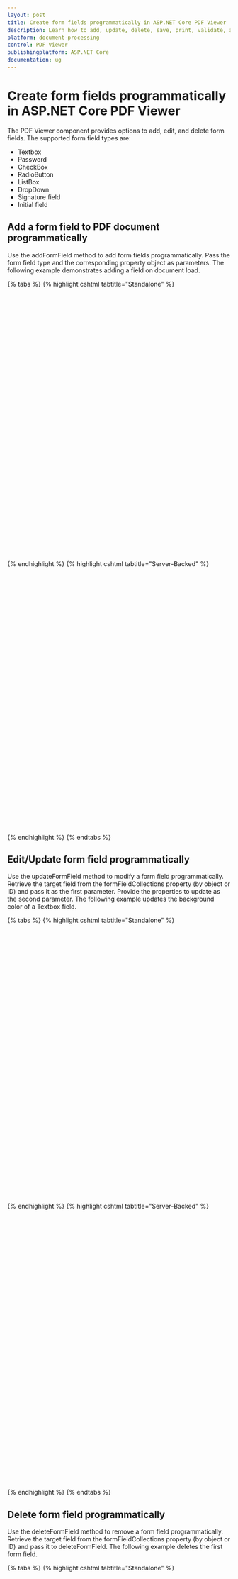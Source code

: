 ```yaml
---
layout: post
title: Create form fields programmatically in ASP.NET Core PDF Viewer | Syncfusion
description: Learn how to add, update, delete, save, print, validate, and import/export form fields in the Syncfusion ASP.NET Core PDF Viewer component.
platform: document-processing
control: PDF Viewer
publishingplatform: ASP.NET Core
documentation: ug
---
```


# Create form fields programmatically in ASP.NET Core PDF Viewer

The PDF Viewer component provides options to add, edit, and delete form fields. The supported form field types are:

- Textbox
- Password
- CheckBox
- RadioButton
- ListBox
- DropDown
- Signature field
- Initial field

## Add a form field to PDF document programmatically

Use the addFormField method to add form fields programmatically. Pass the form field type and the corresponding property object as parameters. The following example demonstrates adding a field on document load.

{% tabs %}
{% highlight cshtml tabtitle="Standalone" %}

<div style="width:100%;height:600px">
    <ejs-pdfviewer id="pdfviewer"
                   style="height:600px"
                   documentPath="https://cdn.syncfusion.com/content/pdf/form-designer.pdf"
                   documentLoad="documentLoaded">
    </ejs-pdfviewer>
</div>
<script>
    function documentLoaded() {
        var pdfviewer = document.getElementById('pdfviewer').ej2_instances[0];
        pdfviewer.formDesignerModule.addFormField("Textbox",
            {
                name: "Textbox",
                bounds: { X: 146, Y: 229, Width: 150, Height: 24 }
            });
    }
</script>
{% endhighlight %}
{% highlight cshtml tabtitle="Server-Backed" %}

<div style="width:100%;height:600px">
    <ejs-pdfviewer id="pdfviewer"
                   style="height:600px"
                   serviceUrl="/api/PdfViewer"
                   documentPath="https://cdn.syncfusion.com/content/pdf/form-designer.pdf"
                   documentLoad="documentLoaded">
    </ejs-pdfviewer>
</div>
<script>
    function documentLoaded() {
        var pdfviewer = document.getElementById('pdfviewer').ej2_instances[0];
        pdfviewer.formDesignerModule.addFormField("Textbox",
            {
                name: "Textbox",
                bounds: { X: 146, Y: 229, Width: 150, Height: 24 }
            });
    }
</script>
{% endhighlight %}
{% endtabs %}

## Edit/Update form field programmatically

Use the updateFormField method to modify a form field programmatically. Retrieve the target field from the formFieldCollections property (by object or ID) and pass it as the first parameter. Provide the properties to update as the second parameter. The following example updates the background color of a Textbox field.

{% tabs %}
{% highlight cshtml tabtitle="Standalone" %}

<div style="width:100%;height:600px">
    <ejs-pdfviewer id="pdfviewer"
                   style="height:600px"
                   documentPath="https://cdn.syncfusion.com/content/pdf/form-designer.pdf"
                   documentLoad="documentLoaded">
    </ejs-pdfviewer>
</div>
<script>
    function documentLoaded() {
        var pdfviewer = document.getElementById('pdfviewer').ej2_instances[0];
        pdfviewer.formDesignerModule.addFormField("Textbox",
            { name: "Textbox", bounds: { X: 146, Y: 229, Width: 150, Height: 24 } });
        pdfviewer.formDesignerModule.addFormField("Textbox",
            { name: "Textfield", bounds: { X: 300, Y: 229, Width: 150, Height: 24 } });
        pdfviewer.formDesignerModule.updateFormField(pdfviewer.formFieldCollections[0],
            { backgroundColor: 'red' });
    }
</script>

{% endhighlight %}
{% highlight cshtml tabtitle="Server-Backed" %}

<div style="width:100%;height:600px">
    <ejs-pdfviewer id="pdfviewer"
                   style="height:600px"
                   serviceUrl="/api/PdfViewer"
                   documentPath="https://cdn.syncfusion.com/content/pdf/form-designer.pdf"
                   documentLoad="documentLoaded">
    </ejs-pdfviewer>
</div>
<script>
    function documentLoaded() {
        var pdfviewer = document.getElementById('pdfviewer').ej2_instances[0];
        pdfviewer.formDesignerModule.addFormField("Textbox",
            { name: "Textbox", bounds: { X: 146, Y: 229, Width: 150, Height: 24 } });
        pdfviewer.formDesignerModule.addFormField("Textbox",
            { name: "Textfield", bounds: { X: 300, Y: 229, Width: 150, Height: 24 } });
        pdfviewer.formDesignerModule.updateFormField(pdfviewer.formFieldCollections[0],
            { backgroundColor: 'red' });
    }
</script>

{% endhighlight %}
{% endtabs %}

## Delete form field programmatically

Use the deleteFormField method to remove a form field programmatically. Retrieve the target field from the formFieldCollections property (by object or ID) and pass it to deleteFormField. The following example deletes the first form field.

{% tabs %}
{% highlight cshtml tabtitle="Standalone" %}

<div style="width:100%;height:600px">
    <ejs-pdfviewer id="pdfviewer"
                   style="height:600px"
                   documentPath="https://cdn.syncfusion.com/content/pdf/form-designer.pdf"
                   documentLoad="documentLoaded">
    </ejs-pdfviewer>
</div>
<script>
    function documentLoaded() {
        var pdfviewer = document.getElementById('pdfviewer').ej2_instances[0];
        pdfviewer.formDesignerModule.addFormField("Textbox",
            { name: "Textbox", bounds: { X: 146, Y: 229, Width: 150, Height: 24 } });
        pdfviewer.formDesignerModule.addFormField("Textbox",
            { name: "Textfield", bounds: { X: 300, Y: 229, Width: 150, Height: 24 } });
        pdfviewer.formDesignerModule.deleteFormField(pdfviewer.formFieldCollections[0] });
     }
</script>

{% endhighlight %}
{% highlight cshtml tabtitle="Server-Backed" %}

<div style="width:100%;height:600px">
    <ejs-pdfviewer id="pdfviewer"
                   style="height:600px"
                   serviceUrl="/api/PdfViewer"
                   documentPath="https://cdn.syncfusion.com/content/pdf/form-designer.pdf"
                   documentLoad="documentLoaded">
    </ejs-pdfviewer>
</div>
<script>
    function documentLoaded() {
        var pdfviewer = document.getElementById('pdfviewer').ej2_instances[0];
        pdfviewer.formDesignerModule.addFormField("Textbox",
            { name: "Textbox", bounds: { X: 146, Y: 229, Width: 150, Height: 24 } });
        pdfviewer.formDesignerModule.addFormField("Textbox",
            { name: "Textfield", bounds: { X: 300, Y: 229, Width: 150, Height: 24 } });
        pdfviewer.formDesignerModule.deleteFormField(pdfviewer.formFieldCollections[0] });
     }
</script>

{% endhighlight %}
{% endtabs %}

## Save form fields

Selecting the Download icon on the toolbar saves the form fields in the exported PDF without modifying the original document. See the following GIF for reference.

![Save form fields from the PDF Viewer](../images/saveformfield.gif)

You can invoke the download action using the following code snippet.

{% tabs %}
{% highlight cshtml tabtitle="Standalone" %}
<div style="width:100%;height:600px">
    <ejs-pdfviewer id="pdfviewer"
                   style="height:600px"
                   documentPath="https://cdn.syncfusion.com/content/pdf/form-designer.pdf"
                   enableDownload="true"
                   documentLoad="documentLoaded">
    </ejs-pdfviewer>
</div>
<script>
    function documentLoaded() {
        var pdfViewer = document.getElementById('pdfviewer').ej2_instances[0];
        pdfViewer.download();
    }
</script>
{% endhighlight %}
{% highlight cshtml tabtitle="Server-Backed" %}

<div style="width:100%;height:600px">
    <ejs-pdfviewer id="pdfviewer"
                   style="height:600px"
                   serviceUrl="/api/PdfViewer"
                   documentPath="https://cdn.syncfusion.com/content/pdf/form-designer.pdf"
                   enableDownload="true"
                   documentLoad="documentLoaded">
    </ejs-pdfviewer>
</div>
<script>
    function documentLoaded() {
        var pdfViewer = document.getElementById('pdfviewer').ej2_instances[0];
        pdfViewer.download();
    }
</script>

{% endhighlight %}
{% endtabs %}

## Print form fields

Selecting the Print icon on the toolbar prints the PDF with the added form fields. This action does not modify the original document. See the following GIF for reference.

![Print the PDF with form fields](../images/printformfield.gif)

You can invoke the print action using the following code snippet:

{% tabs %}
{% highlight cshtml tabtitle="Standalone" %}

<div style="width:100%;height:600px">
    <ejs-pdfviewer id="pdfviewer"
                   style="height:600px"
                   documentPath="https://cdn.syncfusion.com/content/pdf/form-designer.pdf"
                   enablePrint="true"
                   documentLoad="print">
    </ejs-pdfviewer>
</div>
<script>
    function print() {
        var pdfViewer = document.getElementById('pdfviewer').ej2_instances[0];
        pdfViewer.print.print();
    }
</script>

{% endhighlight %}
{% highlight cshtml tabtitle="Server-Backed" %}

<div style="width:100%;height:600px">
    <ejs-pdfviewer id="pdfviewer"
                   style="height:600px"
                   serviceUrl="/api/PdfViewer"
                   documentPath="https://cdn.syncfusion.com/content/pdf/form-designer.pdf"
                   enablePrint="true"
                   documentLoad="print">
    </ejs-pdfviewer>
</div>
<script>
    function print() {
        var pdfViewer = document.getElementById('pdfviewer').ej2_instances[0];
        pdfViewer.print.print();
    }
</script>

{% endhighlight %}
{% endtabs %}

## Open an existing PDF document

Open a PDF that already contains form fields by clicking the Open icon on the toolbar. See the following GIF for reference.

![Open a PDF with existing form fields](../images/openexistingpdf.gif)

## Validate form fields

Form fields are validated when `enableFormFieldsValidation` is set to true and the validateFormFields event is handled. The event triggers during download or print if required fields are not filled. The non-filled fields are available in the `nonFillableFields` property of the event arguments.

Add the following code to validate form fields:

{% tabs %}
{% highlight cshtml tabtitle="Standalone" %}

<div style="width:100%;height:600px">
    <ejs-pdfviewer id="pdfviewer"
                   style="height:600px"
                   documentPath="https://cdn.syncfusion.com/content/pdf/form-designer.pdf"
                   EnableFormFieldsValidation=true
                   ValidateFormFields="validateFormFields">
    </ejs-pdfviewer>
</div>
<script>
    function validateFormFields(args) {
        var nonfilledFormFields = args.nonFillableFields;
    }
</script>

{% endhighlight %}
{% highlight cshtml tabtitle="Server-Backed" %}

<div style="width:100%;height:600px">
    <ejs-pdfviewer id="pdfviewer"
                   style="height:600px"
                   serviceUrl="/api/PdfViewer"
                   documentPath="https://cdn.syncfusion.com/content/pdf/form-designer.pdf"
                   EnableFormFieldsValidation=true
                   ValidateFormFields="validateFormFields">
    </ejs-pdfviewer>
</div>
<script>
    function validateFormFields(args) {
        var nonfilledFormFields = args.nonFillableFields;
    }
</script>

{% endhighlight %}
{% endtabs %}

## Export and import form fields

The PDF Viewer component supports exporting and importing form field data using the `importFormFields`, `exportFormFields`, and `exportFormFieldsAsObject` methods in the following formats:

- FDF
- XFDF
- JSON

### Export and import as FDF

Using the `exportFormFields` method, the form field data can be exported in the specified data format. This method accepts two parameters:

- The first parameter is the destination path for the exported data. If the path is not specified, a location is requested during export.
- The second parameter specifies the format type for the form data.

The following code exports and imports form field data as FDF.

```html

<button id="exportFdf" onclick="exportFdf()">Export FDF</button>
<button id="importFdf" onclick="importFdf()">Import FDF</button>

<div style="width:100%;height:600px">
    <ejs-pdfviewer id="pdfviewer"
                   style="height:600px"
                   serviceUrl="/api/PdfViewer"
                   documentPath="https://cdn.syncfusion.com/content/pdf/form-designer.pdf">
    </ejs-pdfviewer>
</div>

<script>
    // Event triggers on Export FDF button click.
    function exportFdf() {
        var viewer = document.getElementById('pdfviewer').ej2_instances[0];
        // Data must be the desired path for the exported document.
        viewer.exportFormFields('Data', FormFieldDataFormat.Fdf);
    }

    // Event triggers on Import FDF button click.
    function importFdf() {
        var viewer = document.getElementById('pdfviewer').ej2_instances[0];
        // The file for importing the form fields should be placed in the desired location, and the path should be provided correctly.
        viewer.importFormFields('File', FormFieldDataFormat.Fdf);
    }
</script>

```

### Export and import as XFDF

The following code exports and imports form field data as XFDF.

```html

<button id="exportXfdf" onclick="exportXfdf()">Export XFDF</button>
<button id="importXfdf" onclick="importXfdf()">Import XFDF</button>

<div style="width:100%;height:600px">
    <ejs-pdfviewer id="pdfviewer"
                   style="height:600px"
                   serviceUrl="/api/PdfViewer"
                   documentPath="https://cdn.syncfusion.com/content/pdf/form-designer.pdf">
    </ejs-pdfviewer>
</div>

<script>
    // Event triggers on Export XFDF button click.
    function exportXfdf() {
        var viewer = document.getElementById('pdfviewer').ej2_instances[0];
        // Data must be the desired path for the exported document.
        viewer.exportFormFields('Data', FormFieldDataFormat.Xfdf);
    }

    // Event triggers on Import XFDF button click.
    function importXfdf() {
        var viewer = document.getElementById('pdfviewer').ej2_instances[0];
        // The file for importing the form fields should be placed in the desired location, and the path should be provided correctly.
        viewer.importFormFields('File', FormFieldDataFormat.Xfdf);
    }
</script>

```

### Export and import as JSON

The following code exports and imports form field data as JSON.

```html

<button id="exportJson" onclick="exportJson()">Export JSON</button>
<button id="importJson" onclick="importJson()">Import JSON</button>

<div style="width:100%;height:600px">
    <ejs-pdfviewer id="pdfviewer"
                   style="height:600px"
                   serviceUrl="/api/PdfViewer"
                   documentPath="https://cdn.syncfusion.com/content/pdf/form-designer.pdf">
    </ejs-pdfviewer>
</div>

<script>
    // Event triggers on Export JSON button click.
    function exportJson() {
        var viewer = document.getElementById('pdfviewer').ej2_instances[0];
        // Data must be the desired path for the exported document.
        viewer.exportFormFields('Data', FormFieldDataFormat.Json);
    }

    // Event triggers on Import JSON button click.
    function importJson() {
        var viewer = document.getElementById('pdfviewer').ej2_instances[0];
        // The file for importing the form fields should be placed in the desired location, and the path should be provided correctly.
        viewer.importFormFields('File', FormFieldDataFormat.Json);
    }
</script>

```

### Export and import as Object

The PDF Viewer component supports exporting the form field data as an object and importing that data back into the current PDF document.

The following example shows how to export the form field data as an object and import the form field data from that object into the current PDF document via a button click.

```html

<button id="exportDataAsObject" onclick="exportDataAsObject()">Export Object</button>
<button id="importData" onclick="importData()">Import Data</button>

<div style="width:100%;height:600px">
    <ejs-pdfviewer id="pdfviewer"
                   style="height:600px"
                   serviceUrl="/api/PdfViewer"
                   documentPath="https://cdn.syncfusion.com/content/pdf/form-designer.pdf">
    </ejs-pdfviewer>
</div>

<script>
    var exportedData;

    // Event triggers on Export Object button click.
    function exportDataAsObject() {
        var viewer = document.getElementById('pdfviewer').ej2_instances[0];

        // Export the form field data to an FDF object.
        viewer.exportFormFieldsAsObject(FormFieldDataFormat.Fdf).then(value => {
            exportedData = value;
        })

        //// Export the form field data to an XFDF object.
        //viewer.exportFormFieldsAsObject(FormFieldDataFormat.Xfdf).then(value => {
        //    exportedData = value;
        //})

        //// Export the form field data to an JSON object.
        //viewer.exportFormFieldsAsObject(FormFieldDataFormat.Json).then(value => {
        //    exportedData = value;
        //})
    }

    // Event triggers on Import Data button click.
    function importData() {
        var viewer = document.getElementById('pdfviewer').ej2_instances[0];

        // Import the form field data from the FDF object into the current PDF document.
        viewer.importFormFields(exportedData, FormFieldDataFormat.Fdf);

        //// Import the form field data from the XFDF object into the current PDF document.
        //viewer.importFormFields (exportedData, FormFieldDataFormat.Xfdf);

        //// Import the form field data from the FDF object into the current PDF document.
        //viewer.importFormFields (exportedData, FormFieldDataFormat.Json);
    }
</script>

```

## Form field properties

Form field properties allow customization and interaction with fields embedded in PDF documents. The following sections outline the supported field types and their configurable settings.

- Textbox
- Password
- CheckBox
- RadioButton
- ListBox
- DropDown
- Signature field
- Initial field

### Signature and initial fields settings

Use the `updateFormField` method to modify form fields programmatically.

The following code example explains how to update the signature field properties on a button click.

{% tabs %}
{% highlight cshtml tabtitle="Standalone" %}

<button id="updateProperties" onclick="updateProperties()">Update Properties</button>

<div style="width:100%;height:600px">
    <ejs-pdfviewer id="pdfviewer"
                   style="height:600px"
                   documentPath="https://cdn.syncfusion.com/content/pdf/pdf-succinctly.pdf">
    </ejs-pdfviewer>
</div>

<script>

    // Event triggers on Update Properties button click.
    function updateProperties() {
        var viewer = document.getElementById('pdfviewer').ej2_instances[0];
        var formField = viewer.retrieveFormFields();
        viewer.formDesignerModule.updateFormField(formField[0], {
            name: 'Signature',
            isReadOnly: true,
            visibility: 'visible',
            isRequired: false,
            isPrint: true,
            tooltip: 'Signature',
            thickness: 4
        });
    }
</script>

{% endhighlight %}
{% highlight cshtml tabtitle="Server-Backed" %}

<button id="updateProperties" onclick="updateProperties()">Update Properties</button>

<div style="width:100%;height:600px">
    <ejs-pdfviewer id="pdfviewer"
                   style="height:600px"
                   serviceUrl="/api/PdfViewer"
                   documentPath="https://cdn.syncfusion.com/content/pdf/pdf-succinctly.pdf">
    </ejs-pdfviewer>
</div>

<script>

    // Event triggers on Update Properties button click.
    function updateProperties() {
        var viewer = document.getElementById('pdfviewer').ej2_instances[0];
        var formField = viewer.retrieveFormFields();
        viewer.formDesignerModule.updateFormField(formField[0], {
            name: 'Signature',
            isReadOnly: true,
            visibility: 'visible',
            isRequired: false,
            isPrint: true,
            tooltip: 'Signature',
            thickness: 4
        });
    }
</script>

{% endhighlight %}
{% endtabs %}

The following code shows how to configure default properties for a signature field added from the Form Designer toolbar.

{% tabs %}
{% highlight cshtml tabtitle="Standalone" %}

<div style="width:100%;height:600px">
    <ejs-pdfviewer id="pdfviewer"
                   style="height:600px"
                   serviceUrl="/api/PdfViewer"
                   documentPath="https://cdn.syncfusion.com/content/pdf/pdf-succinctly.pdf"
                   documentLoad="onload"
                   >
    </ejs-pdfviewer>
</div>

<script type="text/javascript">

    window.onload = function () {
        var viewer = document.getElementById('pdfviewer').ej2_instances[0];
        viewer.signatureFieldSettings = {
            // Set the name of the form field element.
            name: 'Signature',
            // Specify whether the signature field is in read-only or read-write mode.
            isReadOnly: false,
            // Set the visibility of the form field.
            visibility: 'visible',
            // Specify whether the field is mandatory or not.
            isRequired: false,
            // Specify whether to print the signature field.
            isPrint: true,
            // Set the text to be displayed as a tooltip.
            tooltip: 'Signature',
            // Set the thickness of the signature field. To hide the borders, set the value to 0 (zero).
            thickness: 4,
            // Specify the properties of the signature indicator in the signature field.
            signatureIndicatorSettings: {
                opacity: 1,
                backgroundColor: '#daeaf7ff',
                height: 50,
                fontSize: 15,
                text: 'Signature Field',
                color: 'white'
            }
        }
    }

</script>

{% endhighlight %}
{% highlight cshtml tabtitle="Server-Backed" %}

<div style="width:100%;height:600px">
    <ejs-pdfviewer id="pdfviewer"
                   style="height:600px"
                   serviceUrl="/api/PdfViewer"
                   documentPath="https://cdn.syncfusion.com/content/pdf/pdf-succinctly.pdf"
                   documentLoad="onload"
                   >
    </ejs-pdfviewer>
</div>
<script type="text/javascript">

    window.onload = function () {
        var viewer = document.getElementById('pdfviewer').ej2_instances[0];
        viewer.signatureFieldSettings = {
            // Set the name of the form field element.
            name: 'Signature',
            // Specify whether the signature field is in read-only or read-write mode.
            isReadOnly: false,
            // Set the visibility of the form field.
            visibility: 'visible',
            // Specify whether the field is mandatory or not.
            isRequired: false,
            // Specify whether to print the signature field.
            isPrint: true,
            // Set the text to be displayed as a tooltip.
            tooltip: 'Signature',
            // Set the thickness of the signature field. To hide the borders, set the value to 0 (zero).
            thickness: 4,
            // Specify the properties of the signature indicator in the signature field.
            signatureIndicatorSettings: {
                opacity: 1,
                backgroundColor: '#daeaf7ff',
                height: 50,
                fontSize: 15,
                text: 'Signature Field',
                color: 'white'
            }
        }
    }

</script>

{% endhighlight %}
{% endtabs %}

![Signature field settings in the PDF Viewer](../images/signature_field.png)

The following code shows how to configure default properties for an initial field added from the Form Designer toolbar.

<script type="text/javascript">

window.onload = function () {
    var viewer = document.getElementById('pdfviewer').ej2_instances[0];
    viewer.initialFieldSettings  = {
        // Set the name of the form field element.
        name: 'Initial',
        // Specify whether the initial field is in read-only or read-write mode.
        isReadOnly: false,
        // Set the visibility of the form field.
        visibility: 'visible',
        // Specify whether the field is mandatory or not.
        isRequired: false,
        // Specify whether to print the initial field.
        isPrint: true,
        // Set the text to be displayed as tooltip.
        tooltip: 'Initial',
        // Set the thickness of the initial field. To hide the borders, set the value to 0 (zero).
        thickness: 4,
        // Specify the properties of the initial indicator in the initial field.
        initialIndicatorSettings: {
        opacity: 1,
        backgroundColor: '#daeaf7ff',
        height: 50,
        fontSize: 15,
        text: 'Initial Field',
        color: 'white'
        },
    }
}

</script>

![Initial field settings in the PDF Viewer](../images/initialfield.png)

### Textbox field settings

Use the `updateFormField` method to modify form fields programmatically.

The following example updates Textbox field properties on a button click.

{% tabs %}
{% highlight cshtml tabtitle="Standalone" %}

<button id="updateProperties" onclick="updateProperties()">Update Properties</button>

<div style="width:100%;height:600px">
    <ejs-pdfviewer id="pdfviewer"
                   style="height:600px"
                   documentPath="https://cdn.syncfusion.com/content/pdf/pdf-succinctly.pdf">
    </ejs-pdfviewer>
</div>

<script>

    // Event triggers on Update Properties button click.
    function updateProperties() {
        var viewer = document.getElementById('pdfviewer').ej2_instances[0];
        var formField = viewer.retrieveFormFields();
        viewer.formDesignerModule.updateFormField(formField[0], {
            name: 'Textbox',
            isReadOnly: false,
            visibility: 'visible',
            isRequired: false,
            isPrint: true,
            tooltip: 'Textbox',
            thickness: 4,
            value:'Textbox',
            fontFamily: 'Courier',
            fontSize: 10,
            fontStyle: 'None',
            color: 'black',
            borderColor: 'black',
            backgroundColor: '#daeaf7ff',
            alignment: 'Left',
            maxLength: 0,
            isMultiline: false,
            bounds: { X: 146, Y: 229, Width: 150, Height: 24 }
        });
    }
</script>

{% endhighlight %}
{% highlight cshtml tabtitle="Server-Backed" %}

<button id="updateProperties" onclick="updateProperties()">Update Properties</button>

<div style="width:100%;height:600px">
    <ejs-pdfviewer id="pdfviewer"
                   style="height:600px"
                   documentPath="https://cdn.syncfusion.com/content/pdf/pdf-succinctly.pdf">
    </ejs-pdfviewer>
</div>

<script>

    // Event triggers on Update Properties button click.
    function updateProperties() {
        var viewer = document.getElementById('pdfviewer').ej2_instances[0];
        var formField = viewer.retrieveFormFields();
        viewer.formDesignerModule.updateFormField(formField[0], {
            name: 'Textbox',
            isReadOnly: false,
            visibility: 'visible',
            isRequired: false,
            isPrint: true,
            tooltip: 'Textbox',
            thickness: 4,
            value:'Textbox',
            fontFamily: 'Courier',
            fontSize: 10,
            fontStyle: 'None',
            color: 'black',
            borderColor: 'black',
            backgroundColor: '#daeaf7ff',
            alignment: 'Left',
            maxLength: 0,
            isMultiline: false,
            bounds: { X: 146, Y: 229, Width: 150, Height: 24 }
        });
    }
</script>

{% endhighlight %}
{% endtabs %}

The following code shows how to configure default properties for a Textbox field added from the Form Designer toolbar.

{% tabs %}
{% highlight cshtml tabtitle="Standalone" %}

<div style="width:100%;height:600px">
    <ejs-pdfviewer id="pdfviewer"
                   style="height:600px"
                   documentPath="https://cdn.syncfusion.com/content/pdf/pdf-succinctly.pdf"
                   documentLoad="onload">
    </ejs-pdfviewer>
</div>

<script type="text/javascript">

    window.onload = function () {
        var viewer = document.getElementById('pdfviewer').ej2_instances[0];
        viewer.textFieldSettings = {
            // Set the name of the form field element.
            name: 'Textbox',
            // Specify whether the Textbox field is in read-only or read-write mode.
            isReadOnly: false,
            // Set the visibility of the form field.
            visibility: 'visible',
            // Specify whether the field is mandatory or not.
            isRequired: false,
            // Specify whether to print the Textbox field.
            isPrint: true,
            // Set the text to be displayed as a tooltip.
            tooltip: 'Textbox',
            // Set the thickness of the Textbox field. To hide the borders, set the value to 0 (zero).
            thickness: 4,
            // Set the value of the form field element.
            value:'Textbox',
            // Set the font family of the textbox field.
            fontFamily: 'Courier',
            // Set the font size of the textbox field.
            fontSize: 10,
            // Specify the font style
            fontStyle: 'None',
            // Set the font color of the textbox field.
            color: 'black',
            // Set the border color of the textbox field.
            borderColor: 'black',
            // Set the background color of the textbox field.
            backgroundColor: '#daeaf7ff',
            // Set the alignment of the text.
            alignment: 'Left',
            // Set the maximum character length.
            maxLength: 0,
            // Allows multiline input in the text field. FALSE, by default.
            isMultiline: false
        }
    }

</script>

{% endhighlight %}
{% highlight cshtml tabtitle="Server-Backed" %}

<div style="width:100%;height:600px">
    <ejs-pdfviewer id="pdfviewer"
                   style="height:600px"
                   serviceUrl="/api/PdfViewer"
                   documentPath="https://cdn.syncfusion.com/content/pdf/pdf-succinctly.pdf"
                   documentLoad="onload">
    </ejs-pdfviewer>
</div>

<script type="text/javascript">

    window.onload = function () {
        var viewer = document.getElementById('pdfviewer').ej2_instances[0];
        viewer.textFieldSettings = {
            // Set the name of the form field element.
            name: 'Textbox',
            // Specify whether the Textbox field is in read-only or read-write mode.
            isReadOnly: false,
            // Set the visibility of the form field.
            visibility: 'visible',
            // Specify whether the field is mandatory or not.
            isRequired: false,
            // Specify whether to print the Textbox field.
            isPrint: true,
            // Set the text to be displayed as a tooltip.
            tooltip: 'Textbox',
            // Set the thickness of the Textbox field. To hide the borders, set the value to 0 (zero).
            thickness: 4,
            // Set the value of the form field element.
            value:'Textbox',
            // Set the font family of the textbox field.
            fontFamily: 'Courier',
            // Set the font size of the textbox field.
            fontSize: 10,
            // Specify the font style
            fontStyle: 'None',
            // Set the font color of the textbox field.
            color: 'black',
            // Set the border color of the textbox field.
            borderColor: 'black',
            // Set the background color of the textbox field.
            backgroundColor: '#daeaf7ff',
            // Set the alignment of the text.
            alignment: 'Left',
            // Set the maximum character length.
            maxLength: 0,
            // Allows multiline input in the text field. FALSE, by default.
            isMultiline: false
        }
    }

</script>

{% endhighlight %}
{% endtabs %}

![Textbox field settings in the PDF Viewer](../images/Textbox.png)

### Password field settings

Use the `updateFormField` method to modify form fields programmatically.

The following example updates Password field properties on a button click.

{% tabs %}
{% highlight cshtml tabtitle="Standalone" %}

<button id="updateProperties" onclick="updateProperties()">Update Properties</button>

<div style="width:100%;height:600px">
    <ejs-pdfviewer id="pdfviewer"
                   style="height:600px"
                   documentPath="https://cdn.syncfusion.com/content/pdf/pdf-succinctly.pdf">
    </ejs-pdfviewer>
</div>

<script>

    // Event triggers on Update Properties button click.
    function updateProperties() {
        var viewer = document.getElementById('pdfviewer').ej2_instances[0];
        var formField = viewer.retrieveFormFields();
        viewer.formDesignerModule.updateFormField(formField[0], {
            name: 'Password',
            isReadOnly: false,
            visibility: 'visible',
            isRequired: false,
            isPrint: true,
            tooltip: 'Password',
            thickness: 4,
            value:'Password',
            fontFamily: 'Courier',
            fontSize: 10,
            fontStyle: 'None',
            color: 'black',
            borderColor: 'black',
            backgroundColor:'#daeaf7ff',
            alignment: 'Left',
            maxLength: 0,
            bounds: { X: 148, Y: 229, Width: 150, Height: 24 }
        });
    }
</script>

{% endhighlight %}
{% highlight cshtml tabtitle="Server-Backed" %}

<button id="updateProperties" onclick="updateProperties()">Update Properties</button>

<div style="width:100%;height:600px">
    <ejs-pdfviewer id="pdfviewer"
                   style="height:600px"
                   serviceUrl="/api/PdfViewer"
                   documentPath="https://cdn.syncfusion.com/content/pdf/pdf-succinctly.pdf">
    </ejs-pdfviewer>
</div>

<script>

    // Event triggers on Update Properties button click.
    function updateProperties() {
        var viewer = document.getElementById('pdfviewer').ej2_instances[0];
        var formField = viewer.retrieveFormFields();
        viewer.formDesignerModule.updateFormField(formField[0], {
            name: 'Password',
            isReadOnly: false,
            visibility: 'visible',
            isRequired: false,
            isPrint: true,
            tooltip: 'Password',
            thickness: 4,
            value:'Password',
            fontFamily: 'Courier',
            fontSize: 10,
            fontStyle: 'None',
            color: 'black',
            borderColor: 'black',
            backgroundColor:'#daeaf7ff',
            alignment: 'Left',
            maxLength: 0,
            bounds: { X: 148, Y: 229, Width: 150, Height: 24 }
        });
    }
</script>

{% endhighlight %}
{% endtabs %}

The following code shows how to configure default properties for a Password field added from the Form Designer toolbar.

{% tabs %}
{% highlight cshtml tabtitle="Standalone" %}

<div style="width:100%;height:600px">
    <ejs-pdfviewer id="pdfviewer"
                   style="height:600px"
                   documentPath="https://cdn.syncfusion.com/content/pdf/pdf-succinctly.pdf"
                   documentLoad="onload">
    </ejs-pdfviewer>
</div>

<script type="text/javascript">

    window.onload = function () {
        var viewer = document.getElementById('pdfviewer').ej2_instances[0];
            viewer.passwordFieldSettings = {
            // Set the name of the form field element.
            name: 'Password',
            // Specify whether the Password field is in read-only or read-write mode.
            isReadOnly: false,
            // Set the visibility of the form field.
            visibility: 'visible',
            // Specify whether the field is mandatory or not.
            isRequired: false,
            // Specify whether to print the Password field.
            isPrint: true,
            // Set the text to be displayed as a tooltip.
            tooltip: 'Password',
            // Set the thickness of the Password field. To hide the borders, set the value to 0 (zero).
            thickness: 4,
            // Set the value of the form field element.
            value:'Password',
            // Set the font family of the Password field.
            fontFamily: 'Courier',
            // Set the font size of the Password field.
            fontSize: 10,
            // Specify the font style
            fontStyle: 'None',
            // Set the font color of the Password field.
            color: 'black',
            // Set the border color of the Password field.
            borderColor: 'black',
            // Set the background color of the Password field.
            backgroundColor: '#daeaf7ff',
            // Set the alignment of the text.
            alignment: 'Left',
            // Set the maximum character length.
            maxLength: 0,
        }
    }

</script>

{% endhighlight %}
{% highlight cshtml tabtitle="Server-Backed" %}

<div style="width:100%;height:600px">
    <ejs-pdfviewer id="pdfviewer"
                   style="height:600px"
                   serviceUrl="/api/PdfViewer"
                   documentPath="https://cdn.syncfusion.com/content/pdf/pdf-succinctly.pdf"
                   documentLoad="onload">
    </ejs-pdfviewer>
</div>

<script type="text/javascript">

    window.onload = function () {
        var viewer = document.getElementById('pdfviewer').ej2_instances[0];
            viewer.passwordFieldSettings = {
            // Set the name of the form field element.
            name: 'Password',
            // Specify whether the Password field is in read-only or read-write mode.
            isReadOnly: false,
            // Set the visibility of the form field.
            visibility: 'visible',
            // Specify whether the field is mandatory or not.
            isRequired: false,
            // Specify whether to print the Password field.
            isPrint: true,
            // Set the text to be displayed as a tooltip.
            tooltip: 'Password',
            // Set the thickness of the Password field. To hide the borders, set the value to 0 (zero).
            thickness: 4,
            // Set the value of the form field element.
            value:'Password',
            // Set the font family of the Password field.
            fontFamily: 'Courier',
            // Set the font size of the Password field.
            fontSize: 10,
            // Specify the font style
            fontStyle: 'None',
            // Set the font color of the Password field.
            color: 'black',
            // Set the border color of the Password field.
            borderColor: 'black',
            // Set the background color of the Password field.
            backgroundColor: '#daeaf7ff',
            // Set the alignment of the text.
            alignment: 'Left',
            // Set the maximum character length.
            maxLength: 0,
        }
    }

</script>

{% endhighlight %}
{% endtabs %}

![Password field settings in the PDF Viewer](../images/Password.png)

### CheckBox field settings

Use the `updateFormField` method to modify form fields programmatically.

The following example updates CheckBox field properties on a button click.

{% tabs %}
{% highlight cshtml tabtitle="Standalone" %}

<button id="updateProperties" onclick="updateProperties()">Update Properties</button>

<div style="width:100%;height:600px">
    <ejs-pdfviewer id="pdfviewer"
                   style="height:600px"
                   documentPath="https://cdn.syncfusion.com/content/pdf/pdf-succinctly.pdf">
    </ejs-pdfviewer>
</div>

<script>
    // Event triggers on Update Properties button click.
    function updateProperties() {
        var viewer = document.getElementById('pdfviewer').ej2_instances[0];
        var formField = viewer.retrieveFormFields();
        viewer.formDesignerModule.updateFormField(formField[0], {
            name: 'CheckBox',
            isReadOnly: true,
            visibility: 'visible',
            isRequired: false,
            isPrint: true,
            tooltip: 'CheckBox',
            thickness: 4,
            isChecked: true,
            backgroundColor: '#daeaf7ff',
            borderColor: 'black',
            value: 'CheckBox'
        });
    }
</script>

{% endhighlight %}
{% highlight cshtml tabtitle="Server-Backed" %}

<button id="updateProperties" onclick="updateProperties()">Update Properties</button>

<div style="width:100%;height:600px">
    <ejs-pdfviewer id="pdfviewer"
                   style="height:600px"
                   serviceUrl="/api/PdfViewer"
                   documentPath="https://cdn.syncfusion.com/content/pdf/pdf-succinctly.pdf">
    </ejs-pdfviewer>
</div>

<script>
    // Event triggers on Update Properties button click.
    function updateProperties() {
        var viewer = document.getElementById('pdfviewer').ej2_instances[0];
        var formField = viewer.retrieveFormFields();
        viewer.formDesignerModule.updateFormField(formField[0], {
            name: 'CheckBox',
            isReadOnly: true,
            visibility: 'visible',
            isRequired: false,
            isPrint: true,
            tooltip: 'CheckBox',
            thickness: 4,
            isChecked: true,
            backgroundColor: '#daeaf7ff',
            borderColor: 'black',
            value: 'CheckBox'
        });
    }
</script>

{% endhighlight %}
{% endtabs %}

The following code shows how to configure default properties for a CheckBox field added from the Form Designer toolbar.

{% tabs %}
{% highlight cshtml tabtitle="Standalone" %}

<div style="width:100%;height:600px">
    <ejs-pdfviewer id="pdfviewer"
                   style="height:600px"
                   documentPath="https://cdn.syncfusion.com/content/pdf/pdf-succinctly.pdf"
                   documentLoad="onload">
    </ejs-pdfviewer>
</div>

<script type="text/javascript">

    window.onload = function () {
        var viewer = document.getElementById('pdfviewer').ej2_instances[0];
        viewer.checkBoxFieldSettings = {
            // Set the name of the form field element.
            name: 'CheckBox',
            // Specify whether the CheckBox field is in read-only or read-write mode.
            isReadOnly: false,
            // Set the visibility of the form field.
            visibility: 'visible',
            // Specify whether the field is mandatory or not.
            isRequired: false,
            // Specify whether to print the CheckBox field.
            isPrint: true,
            // Set the text to be displayed as a tooltip.
            tooltip: 'CheckBox',
            // Set the thickness of the CheckBox field. To hide the borders, set the value to 0 (zero).
            thickness: 4,
            // Specifies whether the check box is in checked state or not.
            isChecked: true,
            // Set the background color of the check box in hexadecimal string format.
            backgroundColor: '#daeaf7ff',
            // Set the border color of the check box field.
            borderColor: 'black'
            // Set the value of the form field element.
            value: 'CheckBox'
        }
    }

</script>

{% endhighlight %}
{% highlight cshtml tabtitle="Server-Backed" %}

<div style="width:100%;height:600px">
    <ejs-pdfviewer id="pdfviewer"
                   style="height:600px"
                   serviceUrl="/api/PdfViewer"
                   documentPath="https://cdn.syncfusion.com/content/pdf/pdf-succinctly.pdf"
                   documentLoad="onload">
    </ejs-pdfviewer>
</div>

<script type="text/javascript">

    window.onload = function () {
        var viewer = document.getElementById('pdfviewer').ej2_instances[0];
        viewer.checkBoxFieldSettings = {
            // Set the name of the form field element.
            name: 'CheckBox',
            // Specify whether the CheckBox field is in read-only or read-write mode.
            isReadOnly: false,
            // Set the visibility of the form field.
            visibility: 'visible',
            // Specify whether the field is mandatory or not.
            isRequired: false,
            // Specify whether to print the CheckBox field.
            isPrint: true,
            // Set the text to be displayed as a tooltip.
            tooltip: 'CheckBox',
            // Set the thickness of the CheckBox field. To hide the borders, set the value to 0 (zero).
            thickness: 4,
            // Specifies whether the check box is in checked state or not.
            isChecked: true,
            // Set the background color of the check box in hexadecimal string format.
            backgroundColor: '#daeaf7ff',
            // Set the border color of the check box field.
            borderColor: 'black'
            // Set the value of the form field element.
            value: 'CheckBox'
        }
    }

</script>

{% endhighlight %}
{% endtabs %}

![CheckBox field settings in the PDF Viewer](../images/Checkbox.png)

### RadioButton field settings

Use the `updateFormField` method to modify form fields programmatically.

The following example updates RadioButton field properties on a button click.

{% tabs %}
{% highlight cshtml tabtitle="Standalone" %}

<button id="updateProperties" onclick="updateProperties()">Update Properties</button>

<div style="width:100%;height:600px">
    <ejs-pdfviewer id="pdfviewer"
                   style="height:600px"
                   documentPath="https://cdn.syncfusion.com/content/pdf/pdf-succinctly.pdf">
    </ejs-pdfviewer>
</div>

<script>
    // Event triggers on Update Properties button click.
    function updateProperties() {
        var viewer = document.getElementById('pdfviewer').ej2_instances[0];
        var formField = viewer.retrieveFormFields();
        viewer.formDesignerModule.updateFormField(formField[0], {
            name: 'RadioButton',
            isReadOnly: false,
            visibility: 'visible',
            isRequired: false,
            isPrint: true,
            tooltip: 'RadioButton',
            thickness: 4,
            isSelected: true,
            backgroundColor: '#daeaf7ff',
            borderColor: 'black',
            value: 'RadioButton'
        });
    }
</script>

{% endhighlight %}
{% highlight cshtml tabtitle="Server-Backed" %}

<button id="updateProperties" onclick="updateProperties()">Update Properties</button>

<div style="width:100%;height:600px">
    <ejs-pdfviewer id="pdfviewer"
                   style="height:600px"
                   serviceUrl="/api/PdfViewer"
                   documentPath="https://cdn.syncfusion.com/content/pdf/pdf-succinctly.pdf">
    </ejs-pdfviewer>
</div>

<script>
    // Event triggers on Update Properties button click.
    function updateProperties() {
        var viewer = document.getElementById('pdfviewer').ej2_instances[0];
        var formField = viewer.retrieveFormFields();
        viewer.formDesignerModule.updateFormField(formField[0], {
            name: 'RadioButton',
            isReadOnly: false,
            visibility: 'visible',
            isRequired: false,
            isPrint: true,
            tooltip: 'RadioButton',
            thickness: 4,
            isSelected: true,
            backgroundColor: '#daeaf7ff',
            borderColor: 'black',
            value: 'RadioButton'
        });
    }
</script>

{% endhighlight %}
{% endtabs %}

The following code shows how to configure default properties for a RadioButton field added from the Form Designer toolbar.

{% tabs %}
{% highlight cshtml tabtitle="Standalone" %}

<div style="width:100%;height:600px">
    <ejs-pdfviewer id="pdfviewer"
                   style="height:600px"
                   documentPath="https://cdn.syncfusion.com/content/pdf/pdf-succinctly.pdf"
                   documentLoad="onload">
    </ejs-pdfviewer>
</div>

<script type="text/javascript">

    window.onload = function () {
        var viewer = document.getElementById('pdfviewer').ej2_instances[0];
        viewer.radioButtonFieldSettings = {
            // Set the name of the form field element.
            name: 'RadioButton',
            // Specify whether the RadioButton field is in read-only or read-write mode.
            isReadOnly: false,
            // Set the visibility of the form field.
            visibility: 'visible',
            // Specify whether the field is mandatory or not.
            isRequired: false,
            // Specify whether to print the RadioButton field.
            isPrint: true,
            // Set the text to be displayed as a tooltip.
            tooltip: 'RadioButton',
            // Set the thickness of the RadioButton field. To hide the borders, set the value to 0 (zero).
            thickness: 4,
            // Specifies whether the radio button is in checked state or not.
            isSelected: true,
            // Set the background color of the radio button in hexadecimal string format.
            backgroundColor: '#daeaf7ff',
            // Set the border color of the radio button field.
            borderColor: 'black'
            // Set the value of the form field element.
            value: 'RadioButton'
        }
    }

</script>

{% endhighlight %}
{% highlight cshtml tabtitle="Server-Backed" %}

<div style="width:100%;height:600px">
    <ejs-pdfviewer id="pdfviewer"
                   style="height:600px"
                   serviceUrl="/api/PdfViewer"
                   documentPath="https://cdn.syncfusion.com/content/pdf/pdf-succinctly.pdf"
                   documentLoad="onload">
    </ejs-pdfviewer>
</div>

<script type="text/javascript">

    window.onload = function () {
        var viewer = document.getElementById('pdfviewer').ej2_instances[0];
        viewer.radioButtonFieldSettings = {
            // Set the name of the form field element.
            name: 'RadioButton',
            // Specify whether the RadioButton field is in read-only or read-write mode.
            isReadOnly: false,
            // Set the visibility of the form field.
            visibility: 'visible',
            // Specify whether the field is mandatory or not.
            isRequired: false,
            // Specify whether to print the RadioButton field.
            isPrint: true,
            // Set the text to be displayed as a tooltip.
            tooltip: 'RadioButton',
            // Set the thickness of the RadioButton field. To hide the borders, set the value to 0 (zero).
            thickness: 4,
            // Specifies whether the radio button is in checked state or not.
            isSelected: true,
            // Set the background color of the radio button in hexadecimal string format.
            backgroundColor: '#daeaf7ff',
            // Set the border color of the radio button field.
            borderColor: 'black'
            // Set the value of the form field element.
            value: 'RadioButton'
        }
    }

</script>

{% endhighlight %}
{% endtabs %}

![RadioButton field settings in the PDF Viewer](../images/Radiobutton.png)

### ListBox field settings

Use the `updateFormField` method to modify form fields programmatically.

The following example updates ListBox field properties on a button click.

{% tabs %}
{% highlight cshtml tabtitle="Standalone" %}

<button id="updateProperties" onclick="updateProperties()">Update Properties</button>

<div style="width:100%;height:600px">
    <ejs-pdfviewer id="pdfviewer"
                   style="height:600px"
                   documentPath="https://cdn.syncfusion.com/content/pdf/pdf-succinctly.pdf">
    </ejs-pdfviewer>
</div>

<script>
    // Event triggers on Update Properties button click.
    function updateProperties() {
        var viewer = document.getElementById('pdfviewer').ej2_instances[0];
        var formField = viewer.retrieveFormFields();
        var customOptions = [
            { itemName: 'item1', itemValue: 'item1' },
            { itemName: 'item2', itemValue: 'item2' },
            { itemName: 'item3', itemValue: 'item3' }
        ];
        var formField = viewer.retrieveFormFields();
        viewer.formDesignerModule.updateFormField(formField[0], {
 name: 'ListBox',
            isReadOnly: false,
            visibility: 'visible',
            isRequired: false,
            isPrint: true,
            tooltip: 'ListBox',
            thickness: 4,
            fontFamily: 'Courier',
            fontSize: 10,
            fontStyle: 'None',
            color: 'black',
            borderColor: 'black',
            backgroundColor: '#daeaf7ff',
            alignment: 'Left',
            options: customOptions
        });
    }
</script>

{% endhighlight %}
{% highlight cshtml tabtitle="Server-Backed" %}

<button id="updateProperties" onclick="updateProperties()">Update Properties</button>

<div style="width:100%;height:600px">
    <ejs-pdfviewer id="pdfviewer"
                   style="height:600px"
                   serviceUrl="/api/PdfViewer"
                   documentPath="https://cdn.syncfusion.com/content/pdf/pdf-succinctly.pdf">
    </ejs-pdfviewer>
</div>

<script>
    // Event triggers on Update Properties button click.
    function updateProperties() {
        var viewer = document.getElementById('pdfviewer').ej2_instances[0];
        var formField = viewer.retrieveFormFields();
        const customOptions = [
            { itemName: 'item1', itemValue: 'item1' },
            { itemName: 'item2', itemValue: 'item2' },
            { itemName: 'item3', itemValue: 'item3' }
        ];
        var formField = viewer.retrieveFormFields();
        viewer.formDesignerModule.updateFormField(formField[0], {
 name: 'ListBox',
            isReadOnly: false,
            visibility: 'visible',
            isRequired: false,
            isPrint: true,
            tooltip: 'ListBox',
            thickness: 4,
            fontFamily: 'Courier',
            fontSize: 10,
            fontStyle: 'None',
            color: 'black',
            borderColor: 'black',
            backgroundColor: '#daeaf7ff',
            alignment: 'Left',
            options: customOptions
        });
    }
</script>

{% endhighlight %}
{% endtabs %}

The following code shows how to configure default properties for a ListBox field added from the Form Designer toolbar.

{% tabs %}
{% highlight cshtml tabtitle="Standalone" %}

<div style="width:100%;height:600px">
    <ejs-pdfviewer id="pdfviewer"
                   style="height:600px"
                   documentPath="https://cdn.syncfusion.com/content/pdf/pdf-succinctly.pdf"
                   documentLoad="onload">
    </ejs-pdfviewer>
</div>

<script type="text/javascript">

    window.onload = function () {
        var viewer = document.getElementById('pdfviewer').ej2_instances[0];
        const customOptions = [
        { itemName: 'item1', itemValue: 'item1' },
        { itemName: 'item2', itemValue: 'item2' },
        { itemName: 'item3', itemValue: 'item3' }
        ];
        viewer.listBoxFieldSettings = {
            // Set the name of the form field element.
            name: 'ListBox',
            // Specify whether the ListBox field is in read-only or read-write mode.
            isReadOnly: false,
            // Set the visibility of the form field.
            visibility: 'visible',
            // Specify whether the field is mandatory or not.
            isRequired: false,
            // Specify whether to print the ListBox field.
            isPrint: true,
            // Set the text to be displayed as a tooltip.
            tooltip: 'ListBox',
            // Set the thickness of the ListBox field. To hide the borders, set the value to 0 (zero).
            thickness: 4,
            // Set the value of the form field element.
            value:'ListBox',
            // Set the font family of the ListBox field.
            fontFamily: 'Courier',
            // Set the font size of the ListBox field.
            fontSize: 10,
            // Specify the font style
            fontStyle: 'None',
            // Set the  font color of the ListBox field.
            color: 'black',
            // Set the border color of the ListBox field.
            borderColor: 'black',
            // Set the background color of the ListBox field.
            backgroundColor: '#daeaf7ff',
            // Set the alignment of the text.
            alignment: 'Left',
            // Set the listbox items.
            options: customOptions
        }
    };

</script>

{% endhighlight %}
{% highlight cshtml tabtitle="Server-Backed" %}

<div style="width:100%;height:600px">
    <ejs-pdfviewer id="pdfviewer"
                   style="height:600px"
                   serviceUrl="/api/PdfViewer"
                   documentPath="https://cdn.syncfusion.com/content/pdf/pdf-succinctly.pdf"
                   documentLoad="onload">
    </ejs-pdfviewer>
</div>

<script type="text/javascript">

    window.onload = function () {
        var viewer = document.getElementById('pdfviewer').ej2_instances[0];
        const customOptions = [
        { itemName: 'item1', itemValue: 'item1' },
        { itemName: 'item2', itemValue: 'item2' },
        { itemName: 'item3', itemValue: 'item3' }
        ];
        viewer.listBoxFieldSettings = {
            // Set the name of the form field element.
            name: 'ListBox',
            // Specify whether the ListBox field is in read-only or read-write mode.
            isReadOnly: false,
            // Set the visibility of the form field.
            visibility: 'visible',
            // Specify whether the field is mandatory or not.
            isRequired: false,
            // Specify whether to print the ListBox field.
            isPrint: true,
            // Set the text to be displayed as a tooltip.
            tooltip: 'ListBox',
            // Set the thickness of the ListBox field. To hide the borders, set the value to 0 (zero).
            thickness: 4,
            // Set the value of the form field element.
            value:'ListBox',
            // Set the font family of the ListBox field.
            fontFamily: 'Courier',
            // Set the font size of the ListBox field.
            fontSize: 10,
            // Specify the font style
            fontStyle: 'None',
            // Set the  font color of the ListBox field.
            color: 'black',
            // Set the border color of the ListBox field.
            borderColor: 'black',
            // Set the background color of the ListBox field.
            backgroundColor: '#daeaf7ff',
            // Set the alignment of the text.
            alignment: 'Left',
            // Set the listbox items.
            options: customOptions
        }
    };

</script>

{% endhighlight %}
{% endtabs %}

![ListBox field settings in the PDF Viewer](../images/Listbox.png)

### DropDown field settings

Use the `updateFormField` method to modify form fields programmatically.

The following example updates DropDown field properties on a button click.

{% tabs %}
{% highlight cshtml tabtitle="Standalone" %}

<button id="updateProperties" onclick="updateProperties()">Update Properties</button>

<div style="width:100%;height:600px">
    <ejs-pdfviewer id="pdfviewer"
                   style="height:600px"
                   documentPath="https://cdn.syncfusion.com/content/pdf/pdf-succinctly.pdf">
    </ejs-pdfviewer>
</div>

<script>
    // Event triggers on Update Properties button click.
    function updateProperties() {
        var viewer = document.getElementById('pdfviewer').ej2_instances[0];
        var formField = viewer.retrieveFormFields();
        const customOptions = [
            { itemName: 'item1', itemValue: 'item1' },
            { itemName: 'item2', itemValue: 'item2' },
            { itemName: 'item3', itemValue: 'item3' }
        ];
        var formField = viewer.retrieveFormFields();
        viewer.formDesignerModule.updateFormField(formField[0], {
           name: 'DropDown',
            isReadOnly: false,
            visibility: 'visible',
            isRequired: false,
            isPrint: true,
            tooltip: 'DropDown',
            thickness: 4,
            fontFamily: 'Courier',
            fontSize: 10,
            fontStyle: 'None',
            color: 'black',
            borderColor: 'black',
            backgroundColor: '#daeaf7ff',
            alignment: 'Left',
            options: customOptions,
        });
    }
</script>

{% endhighlight %}
{% highlight cshtml tabtitle="Server-Backed" %}

<button id="updateProperties" onclick="updateProperties()">Update Properties</button>

<div style="width:100%;height:600px">
    <ejs-pdfviewer id="pdfviewer"
                   style="height:600px"
                   serviceUrl="/api/PdfViewer"
                   documentPath="https://cdn.syncfusion.com/content/pdf/pdf-succinctly.pdf">
    </ejs-pdfviewer>
</div>

<script>
    // Event triggers on Update Properties button click.
    function updateProperties() {
        var viewer = document.getElementById('pdfviewer').ej2_instances[0];
        var formField = viewer.retrieveFormFields();
        const customOptions = [
            { itemName: 'item1', itemValue: 'item1' },
            { itemName: 'item2', itemValue: 'item2' },
            { itemName: 'item3', itemValue: 'item3' }
        ];
        var formField = viewer.retrieveFormFields();
        viewer.formDesignerModule.updateFormField(formField[0], {
           name: 'DropDown',
            isReadOnly: false,
            visibility: 'visible',
            isRequired: false,
            isPrint: true,
            tooltip: 'DropDown',
            thickness: 4,
            fontFamily: 'Courier',
            fontSize: 10,
            fontStyle: 'None',
            color: 'black',
            borderColor: 'black',
            backgroundColor: '#daeaf7ff',
            alignment: 'Left',
            options: customOptions,
        });
    }
</script>

{% endhighlight %}
{% endtabs %}

The following code shows how to configure default properties for a DropDown field added from the Form Designer toolbar.

{% tabs %}
{% highlight cshtml tabtitle="Standalone" %}

<div style="width:100%;height:600px">
    <ejs-pdfviewer id="pdfviewer"
                   style="height:600px"
                   documentPath="https://cdn.syncfusion.com/content/pdf/pdf-succinctly.pdf"
                   documentLoad="onload">
    </ejs-pdfviewer>
</div>

<script type="text/javascript">

    window.onload = function () {
        var viewer = document.getElementById('pdfviewer').ej2_instances[0];
        const customOptions = [
        { itemName: 'item1', itemValue: 'item1' },
        { itemName: 'item2', itemValue: 'item2' },
        { itemName: 'item3', itemValue: 'item3' }
        ];
        viewer.DropdownFieldSettings = {
            // Set the name of the form field element.
            name: 'DropDown',
            // Specify whether the DropDown field is in read-only or read-write mode.
            isReadOnly: false,
            // Set the visibility of the form field.
            visibility: 'visible',
            // Specify whether the field is mandatory or not.
            isRequired: false,
            // Specify whether to print the DropDown field.
            isPrint: true,
            // Set the text to be displayed as a tooltip.
            tooltip: 'DropDown',
            // Set the thickness of the DropDown field. To hide the borders, set the value to 0 (zero).
            thickness: 4,
            // Set the value of the form field element.
            value:'DropDown',
            // Set the font family of the DropDown field.
            fontFamily: 'Courier',
            // Set the font size of the DropDown field.
            fontSize: 10,
            // Specify the font style
            fontStyle: 'None',
            // Set the  font color of the DropDown field.
            color: 'black',
            // Set the border color of the DropDown field.
            borderColor: 'black',
            // Set the background color of the DropDown field.
            backgroundColor: '#daeaf7ff',
            // Set the alignment of the text.
            alignment: 'Left',
            // Set the DropDown items.
            options: customOptions
        }
    };

</script>

{% endhighlight %}
{% highlight cshtml tabtitle="Server-Backed" %}

<div style="width:100%;height:600px">
    <ejs-pdfviewer id="pdfviewer"
                   style="height:600px"
                   serviceUrl="/api/PdfViewer"
                   documentPath="https://cdn.syncfusion.com/content/pdf/pdf-succinctly.pdf"
                   documentLoad="onload">
    </ejs-pdfviewer>
</div>

<script type="text/javascript">

    window.onload = function () {
        var viewer = document.getElementById('pdfviewer').ej2_instances[0];
        const customOptions = [
        { itemName: 'item1', itemValue: 'item1' },
        { itemName: 'item2', itemValue: 'item2' },
        { itemName: 'item3', itemValue: 'item3' }
        ];
        viewer.DropdownFieldSettings = {
            // Set the name of the form field element.
            name: 'DropDown',
            // Specify whether the DropDown field is in read-only or read-write mode.
            isReadOnly: false,
            // Set the visibility of the form field.
            visibility: 'visible',
            // Specify whether the field is mandatory or not.
            isRequired: false,
            // Specify whether to print the DropDown field.
            isPrint: true,
            // Set the text to be displayed as a tooltip.
            tooltip: 'DropDown',
            // Set the thickness of the DropDown field. To hide the borders, set the value to 0 (zero).
            thickness: 4,
            // Set the value of the form field element.
            value:'DropDown',
            // Set the font family of the DropDown field.
            fontFamily: 'Courier',
            // Set the font size of the DropDown field.
            fontSize: 10,
            // Specify the font style
            fontStyle: 'None',
            // Set the  font color of the DropDown field.
            color: 'black',
            // Set the border color of the DropDown field.
            borderColor: 'black',
            // Set the background color of the DropDown field.
            backgroundColor: '#daeaf7ff',
            // Set the alignment of the text.
            alignment: 'Left',
            // Set the DropDown items.
            options: customOptions
        }
    };

</script>

{% endhighlight %}
{% endtabs %}

![DropDown field settings in the PDF Viewer](../images/Dropdown.png)
